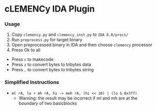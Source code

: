 
cLEMENCy IDA Plugin
===================


### Usage

1. Copy `clemency.py` and `clemency_inst.py` to `IDA 6.8/procs/`
2. Run `preprocess.py` for target binary
3. Open preprocessed binary in IDA and then choose `clemency` processor
4. Press Ok to all


- Press `c` to makecode
- Press `z` to convert bytes to tribytes data
- Press `,` to convert bytes to tribytes string


### Simplified Instructions

- `ml rA, lo + mh rA, hi -> meh rA, (hi << 10) | (lo & 0x3ff)`
    - Warning: the result may be incorrect if ml and mh are at the boundary of two basicblocks
